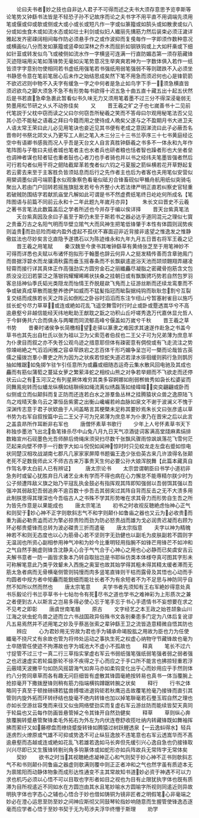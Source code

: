 <!-- { "loadSidebar": true } -->
　　论曰夫书者妙之技也自非达人君子不可得而述之夫书大须存意思予览李斯等论笔势又钟繇书法皆是不轻恐子孙不记故序而论之夫书字不用平直不用调端先须用笔或偃或仰或欹或侧或大或小或长或短凡作一字或似篆籀或如鹄头或如散隶或似八分或如虫食木或如流水态或如壮士利剑或似妇人纎丽先搆筋力然后装束必须汪濊详雅起发齐密疎阔相间每作防必须悬手作之或作波抑而复曵毎作一字即须作数种意况或横画似八分而发如篆籀或竖牵如深林之乔木而屈折如钢铁钩或上大如秆槀或下细如针韮或转发似鸟飞或棱侧如流水作一字横竖可连满一行直防媚态第一须存筋藏锋灭迹隠端用尖笔如落锋势无毫如尖笔势意况生举爽爽若神为一字数体俱入若作一纸皆须字字意别勿使相同若书虚纸用强笔若书强纸用弱笔强弱不等则蹉跌不入必须坐书静思令意在笔前笔居心后未作之始结思成矣然下笔不用急而须迟何也心是锋箭箭不欲迟迟则中物不入夫字有缓急一字之中何者是急止如鸟字下手一须急横直皆须迟欲鸟之脚大须急不急不有形势每书欲得十迟五急十曲五直十藏五出十起五伏然后是书若直急牵急裹此暂看似书久味无力又须用笔着墨不过三分不得深浸毫弱无势墨用松节研之乆乆不动弥佳矣
　　又
　　晋王羲之旷之子也七嵗善书十二见前代笔説于父枕中窃而读之父曰尔何窃吾所秘羲之笑而不答母曰尔观用秘笔法否父见其小恐不能秘之语羲之拜曰今籍而用之使待成人晩矣父遂与之不盈期月书大进卫夫人语太常王荣曰此儿必见用笔诀也妾近见其书便有老成之意因涕流曰此子必蔽吾名晋帝时书祭北郊文乆乃更写工人削之笔入木三分三十三书兰亭序三十七书黄庭经讫空中有语卿书感我而况人乎吾是天台文人自言真胜钟繇羲之书多不一体永和九年作笔阵图与子敬曰夫纸者城也笔者主也水者兵也研者粮也恬者智也躁者形也大坐者垒也调神者谋也轻者钲也重者鼔也心者刀也手者骑也并以书之经纬夫笔墨皆强者然后可行若勾者似用干将之劒陆截犀革若曳者似六钧之弓夏服之箭纵横若花开草野起复若云雾去来至于主客胜负皆须姑息而后行之先作者主也后为者客也夫用笔似安营似用槊调墨似调弓端箭水似观象察色看毫似砥刃合锋畜砚似甲楯舟航用纸似突骑屯聚出入若由门户回转若摇旌旗挺发若号令齐整小大若法律严明正直若纠察史官轻重若破贼防围结字若献凯庙堂凡解如此可谓是书不然虚费纸笔终日屹屹何所成名【笔阵图语与前篇不同前云永和十二年此题九年嵗月亦异】
　　朱长文曰晋史不云羲之著书言笔法此数篇盖后之学者所述也今并存于编以俟详择
　　晋天台紫真笔法
　　天台紫真因及余曰子虽至于斯仍未至于斯若书之器必达乎道同混元之理似七寳之贵垂万古之名阳气明而华壁立隂气大而风神生把笔低锋肇于本性有体圆则润势疾则澁贵而劲忌险而峻内盈外虚起不孤伏不寡面迎非近背接非逺望之惟逸发之惟静儆兹法也尽妙矣言讫直隐予遂镌石以为陈迹维永和九年九月五日晋右将军王羲之记
　　晋王羲之用笔赋
　　秦汉魏至今隶书其唯钟繇草有黄绮张芝至于用笔神妙不可得而详悉也夫赋以布诸怀抱拟形于翰墨也辞云何异人之挺发精传善而含章驰鳯门而兽据浮碧水而龙骧滴秋露而垂玉摇春条而不长飘飖逺逝浴天池而颉颃翺翔弄翮凌轻霄而接行详其真体正作高强劲实方圆穷金石之丽纎麤尽凝脂之密藏骨抱筋含文包质没没汩汩若蒙泛之落银钩耀耀晞晞状扶桑之挂朝日或有飘飘骋巧势若自然包罗羽客总括神仙季氏韬光类隠龙而怡情王乔脱屣歘飞鳬而上征游丝断而还续龙鸾羣而不争或破真成草散而能整养徳俨如威而不猛髪指冠而眦裂据纯钩而耿耿忽割兮互裂复交结而成族若长天之阵云如倒松之卧谷时滔滔而东注乍纽山兮暂塞射雀目以施巧拔长蛇兮尽力草草或连或絶如花乱飞遥空舞雪时行时止或卧或蹷透嵩华兮不高逾悬壑兮非越信能经天纬地毗助王猷耽之翫之功积山丘吁嗟秀逸万代嘉休显允哲人于今鲜俦共六合而俱永与两曜而同流郁高峰兮偃盖如万嵗兮千秋
　　晋王羲之草书势
　　昔秦时诸侯争长简檄相望走驿以篆隶之难因求其速遂作赴急之书盖今草书也其先出自杜氏以张为祖以卫为父索范者伯叔也二王父子可为兄弟薄为庶息羊为仆隶目而叙之亦不失苍公观鸟迹之措意耶但体有疎密意有倜傥或有飞走流注之势惊竦峭絶之气滔滔闲雅之容卓荦跌宕之志百体千形巧媚争呈岂可一槩而论哉皆古英儒之撮拨岂羣小曹吏之所为因为之状疾若惊蛇失道迟若渌水徘徊缓则鸦行急则鹊厉抽如雉踞如兔掷乍驻乍引任意所为或麤或细随态运奇云集水散风回电驰及其成也麤而有筋似蒲萄之蔓延女萝之繁萦泽蛇之相绞山熊之对争若举翅而不飞欲走而还停状云山之有玉河汉之有列星厥体难穷其类多容婀娜如削弱栁耸秀如袅长松婆娑而同舞鳯宛转而似蟠龙纵横如结聨绵如绳流离似绣磊落如绫暐暐奕奕翩翩或卧而似侧或立而似颠斜而复正防而还连若白水之游羣鱼丛林之挂腾猿状众兽之逸原陆飞鸟之戏晴天象乌云之罩恒岳紫雾之出衡山巉巗若岭血脉如泉文不谢于波澜义不愧于深渊传志意于君子状欵曲于人间盖略言其梗槩未足称其要妙焉朱长文曰张彦逺以草书势为右军自叙按篇中云二王父子可为兄弟薄为庶息羊为仆隶乃在晋宋之后以此言之盖袁昻所作耳断非右军也
　　唐僧怀素草书歌行
　　少年上人号怀素草书天下称独歩墨池飞出北鱼笔锋杀尽中山兔八月九日天气凉酒徒词客满高堂牋麻素绢排数箱宣州石砚墨色光吾师醉后倚绳床须臾扫尽数千张飘风骤雨惊飒飒落花飞雪何茫茫起来向壁不停手一行数字大如斗怳怳如闻神惊时时只见蛟龙走左盘右蹙如惊电状同楚汉相攻战湖南七郡凡几家家家屏障书题徧王逸少张伯英古来几许浪得名张颠老死不足数我师此义不师古古来万事贵天生何必要公孙大娘浑脱舞【此篇本藏真自作驾名李太白前人已有辨证】
　　唐太宗论书
　　太宗尝谓朝臣曰书学小道初非急务时或留心犹胜弃日凡诸艺业未有学而不得也病在心力懈怠不能専精尔朕少时为公子频遭阵敌义旗之始乃平冦乱执金鼓必有指挥观其阵即知强弱以吾弱饵其强以吾强冲其弱敌犯吾弱追奔不逾百数十歩吾击其弱突过其阵自背而反击之无不大溃多用此制朕思得其理深也今吾临古人之书殊不学其形势唯在求其骨力而形势自生吾之所为皆先作意是以果能成也
　　唐太宗笔法
　　初书之时收视反聴絶虑怡神心正气和则契于妙心神不正字则欹斜志气不和字则颠仆如鲁庙之器也又云为必收贵而重为画必勒贵澁而迟为擎必掠贵险而劲为防必怒贵战而雄为戈必润贵迟凝而右顾为环必郁贵蹙锋而总转为波必磔贵三折而遣毫
　　唐太宗指意
　　夫字以神为精魄神若不和则无态度也以心为筋骨心若不坚则字无劲健也以副毛为皮肤副若不圆则字无温润也所资心副相参用神气冲和为妙今比重明轻用指腕不如锋芒用锋芒不如冲和之气自然手腕虚则锋含沈静夫心合于气气合于心神心之用也心必静而已矣虞安吉云夫解书意者一防一画皆求象本乃转自取拙岂是书耶纵仿类本体様夺真可图其字形未可称解笔意此乃类乎效颦未入西施之奥室也故其始学得其粗未得其精太缓者滞而无筋太急者病而无骨横毫侧管则钝慢而肉多竖笔直锋则干枯而露骨及其悟也心动而手均圆者中规方者中矩麤而能鋭细而能壮长者不为有余短者不为不足思与神防同乎自然不知所以然而然也
　　唐太宗笔意
　　夫学书者先须知有王右军絶妙得意处真书乐毅论行书兰亭草书十七帖勿令有死尽书之道也学书之难神彩为上形质次之兼之者便到古人以斯言之岂易多得必使心忘于笔手忘于书心手遗情书不妄想要在求之不见考之即彰
　　唐虞世南笔髓
　　原古
　　文字经艺之本王政之始苍颉象山川江海之状虫蛇鸟兽之迹而立六书战国政异俗殊书文各别秦患多门定为八体后复讹谬凡五易焉然并不述用笔之妙及乎蔡邕张索之辈钟繇王卫之流皆造意精微自悟其防也
　　辨应
　　心为君妙用无穷故为君也手为辅承命竭股肱之用故为臣也力为任使纎毫不挠尺丈有余故也管为将帅处运动之事执生死之权虚心纳物守节藏锋故也毫为士卒随管任使迹不拘滞故也字为城池大不虚小不孤故也
　　释真
　　笔长不过六寸捉管不过三寸一真二行三草指实掌虚右军云书弱纸强笔强纸弱笔强者弱之弱者强之也迟速虚实若轮扁斵轮不徐不疾得之于心而应之于手口所不能言也拂掠轻重若浮云蔽晴天波撇平匀如防风摇碧海气如奔马亦如柔钩变化出乎心而妙用应乎手然则体约八分势同章草而各有趣无问巨细皆有虚散其锋圆毫絶按转易也真书一体当覆腕上抢掠毫开下撒拨歴锋则稍有筋力指端横钩蹲踞转腕之状矣
　　释行
　　行书之体略同于真至于顿挫磅礴若猛兽搏噬进退钩钜若秋鹰迅击故覆笔抢毫乃接锋而直引其管则内旋外拓而环转纾结也旋毫不绝内转锋也加以掉笔聨毫若石璺玉瑕自然之理也亦如长空游丝容曳而来往又似虫网络壁劲实而复虚右军云游丝防而能续皆契天真同于轮扁也又云每作防画皆悬管掉之令其锋开自然劲健矣
　　释草
　　草则纵心奔放覆腕转蹙悬管聚锋柔毛外拓右为外左为内伏连卷舒收揽吐纳内转藏锋既如舞袖挥拂而萦纡又如藤樛盘而缭绕蹙旋转锋如腾猿过树跃鲤透泉【一云逸蚪得水】轻兵逐虏烈火燎原或气雄不可抑或势逸不可止纵狂逸放不违笔意也右军云透嵩华而不髙逾悬壑而态越或连或絶如花乱飞若雄若逸如马长奔但先缓引兴心逸自急也仍接锋取兴兴尽即已又生簇锋转剔刓角多钩篆体或如蛇形亦如兵阵故兵无常阵字无常体矣
　　契妙
　　欲书之时当其视聴絶虑凝神正心和气则契于妙心神不正书则欹斜志气不和书则颠仆同鲁庙之器虚则欹满则覆中则正正者冲和之气也然字虽有质迹本无为禀隂阳而动静体物象而成形达性通变不主其常故知书道妙必资于神遇不可以力求也机巧必须以心悟不可以目取也字形者如目之视也为目有止限犹执字体也旣有质滞为目所视逺近不同如水在方圆岂由其水且笔妙喻水方圆喻字所视则同逺近则异故明执字体也字态心之辅也心悟合于妙也借如铸铜为镜非匠者之明假笔心非毫端之妙必在澄心运思至防至妙之间神应斯彻又同鼓琴轮指妙响随意而生握管使锋逸态逐毫而应学者心悟于至妙书契于无为苟渉夫浮华终懵于斯理
　　劝学
